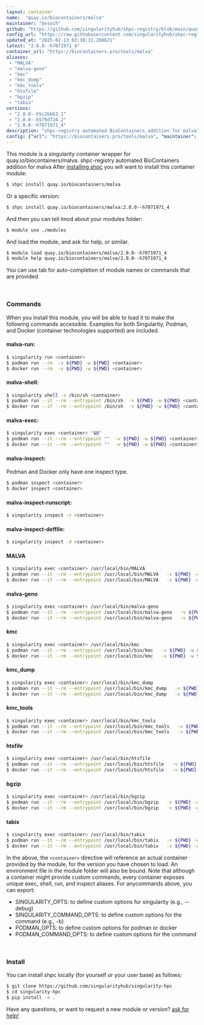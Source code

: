 ```yaml
---
layout: container
name:  "quay.io/biocontainers/malva"
maintainer: "@vsoch"
github: "https://github.com/singularityhub/shpc-registry/blob/main/quay.io/biocontainers/malva/container.yaml"
config_url: "https://raw.githubusercontent.com/singularityhub/shpc-registry/main/quay.io/biocontainers/malva/container.yaml"
updated_at: "2025-02-13 03:30:32.260621"
latest: "2.0.0--h7071971_4"
container_url: "https://biocontainers.pro/tools/malva"
aliases:
 - "MALVA"
 - "malva-geno"
 - "kmc"
 - "kmc_dump"
 - "kmc_tools"
 - "htsfile"
 - "bgzip"
 - "tabix"
versions:
 - "2.0.0--h5c2bb63_1"
 - "2.0.0--h579d724_2"
 - "2.0.0--h7071971_4"
description: "shpc-registry automated BioContainers addition for malva"
config: {"url": "https://biocontainers.pro/tools/malva", "maintainer": "@vsoch", "description": "shpc-registry automated BioContainers addition for malva", "latest": {"2.0.0--h7071971_4": "sha256:35efa797c5336e668495abcc8449b7cf130f140be454c3be1cc158e83705c686"}, "tags": {"2.0.0--h5c2bb63_1": "sha256:d3170db053aa6b3852fd760b2c5ab9a14585ace709dd4f50785f74ab6dab85d8", "2.0.0--h579d724_2": "sha256:2922510b55f4ae64450abf8965f2cb21f7070bb7576c01f832375e084fb72f2c", "2.0.0--h7071971_4": "sha256:35efa797c5336e668495abcc8449b7cf130f140be454c3be1cc158e83705c686"}, "docker": "quay.io/biocontainers/malva", "aliases": {"MALVA": "/usr/local/bin/MALVA", "malva-geno": "/usr/local/bin/malva-geno", "kmc": "/usr/local/bin/kmc", "kmc_dump": "/usr/local/bin/kmc_dump", "kmc_tools": "/usr/local/bin/kmc_tools", "htsfile": "/usr/local/bin/htsfile", "bgzip": "/usr/local/bin/bgzip", "tabix": "/usr/local/bin/tabix"}}
---
```


This module is a singularity container wrapper for quay.io/biocontainers/malva.
shpc-registry automated BioContainers addition for malva
After [installing shpc](#install) you will want to install this container module:


```bash
$ shpc install quay.io/biocontainers/malva
```

Or a specific version:

```bash
$ shpc install quay.io/biocontainers/malva:2.0.0--h7071971_4
```

And then you can tell lmod about your modules folder:

```bash
$ module use ./modules
```

And load the module, and ask for help, or similar.

```bash
$ module load quay.io/biocontainers/malva/2.0.0--h7071971_4
$ module help quay.io/biocontainers/malva/2.0.0--h7071971_4
```

You can use tab for auto-completion of module names or commands that are provided.

<br>

### Commands

When you install this module, you will be able to load it to make the following commands accessible.
Examples for both Singularity, Podman, and Docker (container technologies supported) are included.

#### malva-run:

```bash
$ singularity run <container>
$ podman run --rm  -v ${PWD} -w ${PWD} <container>
$ docker run --rm  -v ${PWD} -w ${PWD} <container>
```

#### malva-shell:

```bash
$ singularity shell -s /bin/sh <container>
$ podman run --it --rm --entrypoint /bin/sh  -v ${PWD} -w ${PWD} <container>
$ docker run --it --rm --entrypoint /bin/sh  -v ${PWD} -w ${PWD} <container>
```

#### malva-exec:

```bash
$ singularity exec <container> "$@"
$ podman run --it --rm --entrypoint ""  -v ${PWD} -w ${PWD} <container> "$@"
$ docker run --it --rm --entrypoint ""  -v ${PWD} -w ${PWD} <container> "$@"
```

#### malva-inspect:

Podman and Docker only have one inspect type.

```bash
$ podman inspect <container>
$ docker inspect <container>
```

#### malva-inspect-runscript:

```bash
$ singularity inspect -r <container>
```

#### malva-inspect-deffile:

```bash
$ singularity inspect -d <container>
```


#### MALVA

```bash
$ singularity exec <container> /usr/local/bin/MALVA
$ podman run --it --rm --entrypoint /usr/local/bin/MALVA   -v ${PWD} -w ${PWD} <container> -c " $@"
$ docker run --it --rm --entrypoint /usr/local/bin/MALVA   -v ${PWD} -w ${PWD} <container> -c " $@"
```


#### malva-geno

```bash
$ singularity exec <container> /usr/local/bin/malva-geno
$ podman run --it --rm --entrypoint /usr/local/bin/malva-geno   -v ${PWD} -w ${PWD} <container> -c " $@"
$ docker run --it --rm --entrypoint /usr/local/bin/malva-geno   -v ${PWD} -w ${PWD} <container> -c " $@"
```


#### kmc

```bash
$ singularity exec <container> /usr/local/bin/kmc
$ podman run --it --rm --entrypoint /usr/local/bin/kmc   -v ${PWD} -w ${PWD} <container> -c " $@"
$ docker run --it --rm --entrypoint /usr/local/bin/kmc   -v ${PWD} -w ${PWD} <container> -c " $@"
```


#### kmc_dump

```bash
$ singularity exec <container> /usr/local/bin/kmc_dump
$ podman run --it --rm --entrypoint /usr/local/bin/kmc_dump   -v ${PWD} -w ${PWD} <container> -c " $@"
$ docker run --it --rm --entrypoint /usr/local/bin/kmc_dump   -v ${PWD} -w ${PWD} <container> -c " $@"
```


#### kmc_tools

```bash
$ singularity exec <container> /usr/local/bin/kmc_tools
$ podman run --it --rm --entrypoint /usr/local/bin/kmc_tools   -v ${PWD} -w ${PWD} <container> -c " $@"
$ docker run --it --rm --entrypoint /usr/local/bin/kmc_tools   -v ${PWD} -w ${PWD} <container> -c " $@"
```


#### htsfile

```bash
$ singularity exec <container> /usr/local/bin/htsfile
$ podman run --it --rm --entrypoint /usr/local/bin/htsfile   -v ${PWD} -w ${PWD} <container> -c " $@"
$ docker run --it --rm --entrypoint /usr/local/bin/htsfile   -v ${PWD} -w ${PWD} <container> -c " $@"
```


#### bgzip

```bash
$ singularity exec <container> /usr/local/bin/bgzip
$ podman run --it --rm --entrypoint /usr/local/bin/bgzip   -v ${PWD} -w ${PWD} <container> -c " $@"
$ docker run --it --rm --entrypoint /usr/local/bin/bgzip   -v ${PWD} -w ${PWD} <container> -c " $@"
```


#### tabix

```bash
$ singularity exec <container> /usr/local/bin/tabix
$ podman run --it --rm --entrypoint /usr/local/bin/tabix   -v ${PWD} -w ${PWD} <container> -c " $@"
$ docker run --it --rm --entrypoint /usr/local/bin/tabix   -v ${PWD} -w ${PWD} <container> -c " $@"
```



In the above, the `<container>` directive will reference an actual container provided
by the module, for the version you have chosen to load. An environment file in the
module folder will also be bound. Note that although a container
might provide custom commands, every container exposes unique exec, shell, run, and
inspect aliases. For anycommands above, you can export:

 - SINGULARITY_OPTS: to define custom options for singularity (e.g., --debug)
 - SINGULARITY_COMMAND_OPTS: to define custom options for the command (e.g., -b)
 - PODMAN_OPTS: to define custom options for podman or docker
 - PODMAN_COMMAND_OPTS: to define custom options for the command

<br>

### Install

You can install shpc locally (for yourself or your user base) as follows:

```bash
$ git clone https://github.com/singularityhub/singularity-hpc
$ cd singularity-hpc
$ pip install -e .
```

Have any questions, or want to request a new module or version? [ask for help!](https://github.com/singularityhub/singularity-hpc/issues)